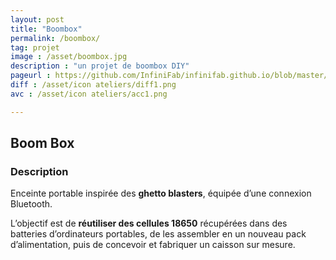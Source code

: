 ```yaml
---
layout: post
title: "Boombox"
permalink: /boombox/
tag: projet
image : /asset/boombox.jpg
description : "un projet de boombox DIY"
pageurl : https://github.com/InfiniFab/infinifab.github.io/blob/master/projets/_posts/2022-06-01-boombox.md
diff : /asset/icon ateliers/diff1.png
avc : /asset/icon ateliers/acc1.png

---
```

## Boom Box  

### Description  

Enceinte portable inspirée des **ghetto blasters**, équipée d’une connexion Bluetooth.  

L’objectif est de **réutiliser des cellules 18650** récupérées dans des batteries d’ordinateurs portables, de les assembler en un nouveau pack d’alimentation, puis de concevoir et fabriquer un caisson sur mesure.  
